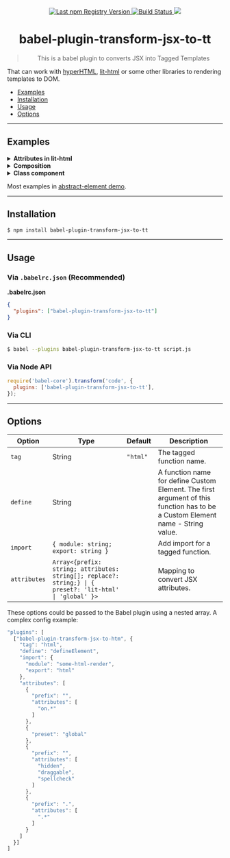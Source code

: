 <div align="center">
  <a href="https://www.npmjs.com/package/babel-plugin-transform-jsx-to-tt">
    <img src="https://img.shields.io/npm/v/babel-plugin-transform-jsx-to-tt.svg?maxAge=86400" alt="Last npm Registry Version">
  </a>
  <a href="https://travis-ci.org/sumbad/babel-plugin-transform-jsx-to-tt?branch=master">
    <img src="https://travis-ci.org/sumbad/babel-plugin-transform-jsx-to-tt.svg?branch=master" alt="Build Status">
  </a>
  <a href="https://codecov.io/gh/sumbad/babel-plugin-transform-jsx-to-tt">
    <img src="https://codecov.io/gh/sumbad/babel-plugin-transform-jsx-to-tt/branch/master/graph/badge.svg" />
  </a>
</div>

<h1 align="center">babel-plugin-transform-jsx-to-tt</h1>

<blockquote align="center">This is a babel plugin to converts JSX into Tagged Templates</blockquote>

That can work with [hyperHTML](https://github.com/WebReflection/hyperHTML), [lit-html](https://github.com/Polymer/lit-html) or some other libraries to rendering templates to DOM.

- [Examples](#example)
- [Installation](#installation)
- [Usage](#usage)
- [Options](#options)

---

## Examples

<details>
  <summary><strong>Attributes in lit-html</strong></summary>
  <div>

**In**

```jsx
const baz = (
  <div>
    <li attr1="A">First item</li>
    <li attr2="B">Second item</li>
    <li attr3={"C"}>Third item</li>
    <li class="main-colour">Third item</li>
    <li hidden={true}>Third item</li>
    <li onclick={() => console.log('test')}>Third item</li>
    <button color="blue" shadowSize={2} shadowSizeSum={2 + 1 + 1}>
      <small id={Date.now()}>Click Me</small>
    </button>
    <my-comp message={'hello world'}></my-comp>
    <my-text-box autocomplete={true} />
  </div>
);
```

**Out**

```js
const baz = html`<div>
  <li attr1="A">First item</li>
  <li attr2="B">Second item</li>
  <li .attr3=${"C"}>Third item</li>
  <li class="main-colour">Third item</li>
  <li ?hidden=${true}>Third item</li>
  <li @click=${() => console.log('test')}>Third item</li>
  <button color="blue" .shadowSize=${2} .shadowSizeSum=${2 + 1 + 1}>
    <small id=${Date.now()}>Click Me</small>
  </button>
  <my-comp .message=${'hello world'}></my-comp>
  <my-text-box .autocomplete=${true}></my-text-box>
</div>`;
```

**Options**

```json
{
  "tag": "html",
  "attributes": [
    {
      "preset": "lit-html"
    }
  ]
}
```

  </div>
</details>

<details>
  <summary><strong>Composition</strong></summary>
  <div>

**In**

**Bar.jsx**

```jsx
export class Bar {
  static define = (tag) => (properties) => AbstractElement;
  render() {
    return <p>Hello, World!</p>;
  }
}
```

**index.jsx**

```jsx
import { Bar } from './Bar';

const BarElement = Bar.define('bar-bar');

const define = (tag) => {};

const FooElement = define('foo-foo');

const baz = (
  <div>
    <p>Hello, World!</p>
    <BarElement></BarElement>
    <FooElement></FooElement>
    <p>Hello, World!</p>
  </div>
);
```

**Out**

```js
import { Bar } from './Bar';
const BarElement = Bar.define('bar-bar');

const define = (tag) => {};

const FooElement = define('foo-foo');
const baz = html`<div>
  <p>Hello, World!</p>
  <bar-bar></bar-bar>
  <foo-foo></foo-foo>
  <p>Hello, World!</p>
</div>`;
```

  </div>
</details>

<details>
  <summary><strong>Class component</strong></summary>
  <div>

**In**

```jsx
import { AbstractElement } from 'abstract-element';
import litRender from 'abstract-element/render/lit';

export class Loader extends AbstractElement {
  static define = (tag) => (properties) => AbstractElement;
  loading;

  constructor() {
    super(litRender, true);
  }

  render() {
    return this.loading ? <span>Loading 3 seconds, please...</span> : <span>That's a loaded content!</span>;
  }
}

const ElementLoader = Loader.define('a-a');

export class Converter extends AbstractElement {
  loading = true;

  constructor() {
    super(litRender, true);

    setInterval(() => {
      this.loading = !this.loading;
    }, 3000);
  }

  render() {
    return (
      <div>
        ⌛<ElementLoader loading={this.loading}></ElementLoader>
      </div>
    );
  }
}
```

**Out**

```js
import { html } from 'lit-html';
import { AbstractElement } from 'abstract-element';
import litRender from 'abstract-element/render/lit';
export class Loader extends AbstractElement {
  static define = (tag) => (properties) => AbstractElement;
  loading;

  constructor() {
    super(litRender, true);
  }

  render() {
    return this.loading ? html`<span>Loading 3 seconds, please...</span>` : html`<span>That's a loaded content!</span>`;
  }
}
const ElementLoader = Loader.define('a-a');
export class Converter extends AbstractElement {
  loading = true;

  constructor() {
    super(litRender, true);
    setInterval(() => {
      this.loading = !this.loading;
    }, 3000);
  }

  render() {
    return html`<div>⌛<a-a .loading=${this.loading}></a-a></div>`;
  }
}
```

**Options**

```json
{
  "tag": "html",
  "import": {
    "module": "lit-html",
    "export": "html"
  },
  "attributes": [
    {
      "preset": "lit-html"
    }
  ]
}
```

  </div>
</details>

Most examples in [abstract-element demo](https://github.com/inscriptum/abstract-element/tree/develop/demo/jsx).

---

## Installation

```sh
$ npm install babel-plugin-transform-jsx-to-tt
```

---

## Usage

### Via `.babelrc.json` (Recommended)

**.babelrc.json**

```json
{
  "plugins": ["babel-plugin-transform-jsx-to-tt"]
}
```

### Via CLI

```sh
$ babel --plugins babel-plugin-transform-jsx-to-tt script.js
```

### Via Node API

```javascript
require('babel-core').transform('code', {
  plugins: ['babel-plugin-transform-jsx-to-tt'],
});
```

---

## Options

<table>
  <thead>
    <tr>
    <th>Option</th>
    <th>Type</th>
    <th>Default</th>
    <th>Description</th>
    </tr>
  </thead>
  <tbody>
    <tr>
      <td>
        <code>tag</code>
      </td>
      <td>
        String
      </td>
      <td>
        <code>"html"</code>
      </td>
      <td>
        The tagged function name.
      </td>
    </tr>
    <tr>
      <td>
        <code>define</code>
      </td>
      <td>
        String
      </td>
      <td></td>
      <td>
        A function name for define Custom Element. The first argument of this function has to be a Custom Element name - String value.
      </td>
    </tr>
    <tr>
      <td>
        <code>import</code>
      </td>
      <td>
        <code>{ module: string; export: string }</code>
      </td>
      <td></td>
      <td>
        Add import for a tagged function.
      </td>
    </tr>
    <tr>
      <td>
        <code>attributes</code>
      </td>
      <td>
        <code>Array<{prefix: string; attributes: string[]; replace?: string;} | { preset?: 'lit-html' | 'global' }></code>
      </td>
      <td></td>
      <td>
        Mapping to convert JSX attributes.
      </td>
    </tr>
  </tbody>
</table>

These options could be passed to the Babel plugin using a nested array. A complex config example:

```js
"plugins": [
  ["babel-plugin-transform-jsx-to-htm", {
    "tag": "html",
    "define": "defineElement",
    "import": {
      "module": "some-html-render",
      "export": "html"
    },
    "attributes": [
      {
        "prefix": "",
        "attributes": [
          "on.*"
        ]
      },
      {
        "preset": "global"
      },
      {
        "prefix": "",
        "attributes": [
          "hidden",
          "draggable",
          "spellcheck"
        ]
      },
      {
        "prefix": ".",
        "attributes": [
          ".*"
        ]
      }
    ]
  }]
]
```
